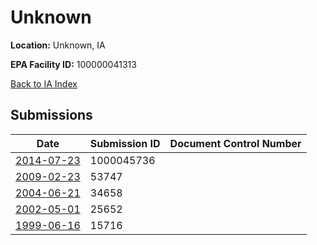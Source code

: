 # Unknown

**Location:** Unknown, IA

**EPA Facility ID:** 100000041313

[Back to IA Index](../../index.md)

## Submissions

| Date | Submission ID | Document Control Number |
|------|--------------|-------------------------|
| [2014-07-23](submissions/1000045736.md) | 1000045736 |  |
| [2009-02-23](submissions/53747.md) | 53747 |  |
| [2004-06-21](submissions/34658.md) | 34658 |  |
| [2002-05-01](submissions/25652.md) | 25652 |  |
| [1999-06-16](submissions/15716.md) | 15716 |  |
